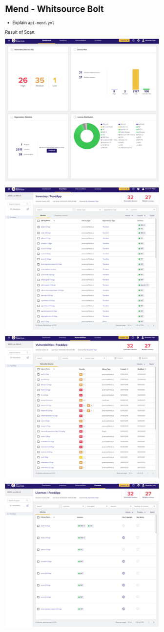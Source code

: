 # Mend - Whitsource Bolt

- Explain `api-mend.yml` 

Result of Scan:

![ws-dashboard](_images/ws-dashboard.jpg)

![ws-inventory](_images/ws-inventory.jpg)

![ws-vuls](_images/ws-vuls.jpg)

![ws-lic](_images/ws-lic.jpg)
